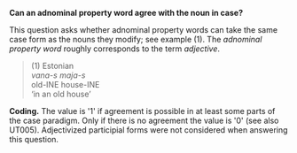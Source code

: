 **Can an adnominal property word agree with the noun in case?**

This question asks whether adnominal property words can take the same case form as the nouns they modify; see example (1). The *adnominal property word* roughly corresponds to the term *adjective*.

> (1) Estonian<br/>
>*vana-s maja-s*<br/>
>old-INE  house-INE<br/> 
>‘in an old house’

**Coding.** The value is '1' if agreement is possible in at least some parts of the case paradigm. Only if there is no agreement the value is '0' (see also UT005). Adjectivized participial forms were not considered when answering this question.
